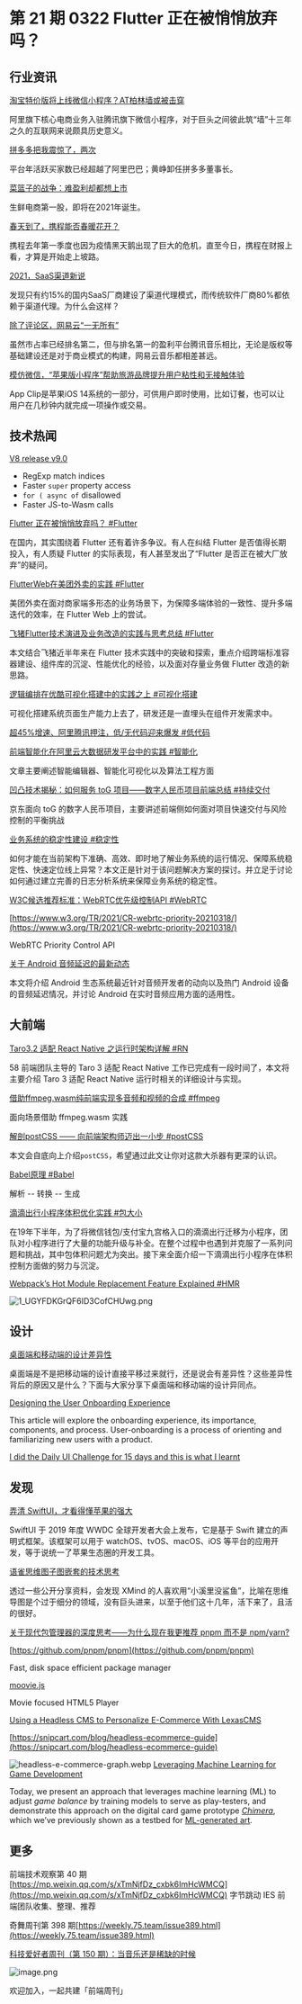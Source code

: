 # 第 21 期 0322 Flutter 正在被悄悄放弃吗？
## 行业资讯
[淘宝特价版将上线微信小程序？AT柏林墙或被击穿](http://finance.sina.com.cn/tech/csj/2021-03-19/doc-ikkntiam5404668.shtml)

阿里旗下核心电商业务入驻腾讯旗下微信小程序，对于巨头之间彼此筑“墙”十三年之久的互联网来说颇具历史意义。

[拼多多把我震惊了，两次](https://mp.weixin.qq.com/s/ZwJhx64_X0etkhlrB2KK_Q)

平台年活跃买家数已经超越了阿里巴巴；黄峥卸任拼多多董事长。

[菜篮子的战争：难盈利却都想上市](https://mp.weixin.qq.com/s/5AuoibTBONCyX8Dzd22NZA)

生鲜电商第一股，即将在2021年诞生。

[春天到了，携程能否春暖花开？](https://mp.weixin.qq.com/s/UjSs1dLpR_-PaNAdY_XWyA)

携程去年第一季度也因为疫情黑天鹅出现了巨大的危机，直至今日，携程在财报上看，才算是开始走上坡路。

[2021，SaaS渠道新说](https://mp.weixin.qq.com/s/adPzrWPuwyQyrWr5v3u7Sw)

发现只有约15%的国内SaaS厂商建设了渠道代理模式，而传统软件厂商80%都依赖于渠道代理。为什么会这样？

[除了评论区，网易云“一无所有”](https://mp.weixin.qq.com/s/Er8FItD4H4E1LIBZQgldBA)

虽然市占率已经排名第二，但与排名第一的盈利平台腾讯音乐相比，无论是版权等基础建设还是对于商业模式的构建，网易云音乐都相差甚远。

[模仿微信，“苹果版小程序”帮助旅游品牌提升用户粘性和无接触体验](https://mp.weixin.qq.com/s/xfkqzdJ5Uttv95TouoRB6A)

App Clip是苹果iOS 14系统的一部分，可供用户即时使用，比如订餐，也可以让用户在几秒钟内就完成一项操作或交易。

## 技术热闻
[V8 release v9.0](https://v8.dev/blog/v8-release-90)


- RegExp match indices
- Faster `super` property access
- `for ( async of` disallowed
- Faster JS-to-Wasm calls

[Flutter 正在被悄悄放弃吗？ #Flutter](https://mp.weixin.qq.com/s/hDjbMSPNz_D5JeEBMEJZCA)

在国内，其实围绕着 Flutter 还有着许多争议。有人在纠结 Flutter 是否值得长期投入，有人质疑 Flutter 的实际表现，有人甚至发出了“Flutter 是否正在被大厂放弃”的疑问。

[FlutterWeb在美团外卖的实践 #Flutter](https://tech.meituan.com/2021/03/18/flutterweb-in-meituanwaimai.html)

美团外卖在面对商家端多形态的业务场景下，为保障多端体验的一致性、提升多端迭代的效率，在 Flutter Web 上的尝试。

[飞猪Flutter技术演进及业务改造的实践与思考总结 #Flutter](https://mp.weixin.qq.com/s/iN2Z1oCYlZbuPEbVYVf4WQ)

本文结合飞猪近半年来在 Flutter 技术实践中的突破和探索，重点介绍跨端标准容器建设、组件库的沉淀、性能优化的经验，以及面对存量业务做 Flutter 改造的新思路。

[逻辑编排在优酷可视化搭建中的实践之上 #可视化搭建](https://mp.weixin.qq.com/s/ZVZ1skvmIWIjcSz9HhDU3Q)

可视化搭建系统页面生产能力上去了，研发还是一直埋头在组件开发需求中。

[超45%增速、阿里腾讯押注，低/无代码迎来爆发 #低代码](https://www.toutiao.com/i6939794220588892702/)


[前端智能化在阿里云大数据研发平台中的实践 #智能化](https://mp.weixin.qq.com/s/__acfuWEWxp7rVHuOHOylg)

文章主要阐述智能编辑器、智能化可视化以及算法工程方面

[凹凸技术揭秘：如何服务 toG 项目——数字人民币项目前端总结 #持续交付](https://mp.weixin.qq.com/s/6SNXW-Y0Iv62SoPe1w8o1w)

京东面向 toG 的数字人民币项目，主要讲述前端侧如何面对项目快速交付与风险控制的平衡挑战

[业务系统的稳定性建设 #稳定性](https://mp.weixin.qq.com/s/i0vlj4H3EpIfYYvrh7fC7Q)

如何才能在当前架构下准确、高效、即时地了解业务系统的运行情况、保障系统稳定性、快速定位线上异常？本文正是针对于该问题解决方案的探讨。并立足于讨论如何通过建立完善的日志分析系统来保障业务系统的稳定性。

[W3C候选推荐标准：WebRTC优先级控制API #WebRTC](https://mp.weixin.qq.com/s/n8r90gFMUi1PDh0WBeNqAA)


[https://www.w3.org/TR/2021/CR-webrtc-priority-20210318/](https://www.w3.org/TR/2021/CR-webrtc-priority-20210318/)

WebRTC Priority Control API

[关于 Android 音频延迟的最新动态](https://mp.weixin.qq.com/s/ST75Q2RKt_LZrZVtmAmpGA)

本文将介绍 Android 生态系统最近针对音频开发者的动向以及热门 Android 设备的音频延迟情况，并讨论 Android 在实时音频应用方面的适用性。

## 大前端
[Taro3.2 适配 React Native 之运行时架构详解 #RN](https://mp.weixin.qq.com/s/j2AEtp6JwOo48mxL_LDXjA)

58 前端团队主导的 Taro 3 适配 React Native 工作已完成有一段时间了，本文将主要介绍 Taro 3 适配 React Native 运行时相关的详细设计与实现。

[借助ffmpeg.wasm纯前端实现多音频和视频的合成 #ffmpeg](https://www.zhangxinxu.com/wordpress/2021/03/ffmpeg-wasm-audio-video-merge/)

面向场景借助 ffmpeg.wasm 实践

[解剖postCSS —— 向前端架构师迈出一小步 #postCSS](https://mp.weixin.qq.com/s/P4Uj9g71u5lDzYi9JaMCow)

本文会自底向上介绍`postCSS`，希望通过此文让你对这款大杀器有更深的认识。

[Babel原理 #Babel](https://mp.weixin.qq.com/s/kI9nm5_hpTvGHHE61fzHNQ)

解析 -- 转换 -- 生成

[滴滴出行小程序体积优化实践 #包大小](https://mp.weixin.qq.com/s/MGpFsz0jZBuBYx3R1HQurg)

在19年下半年，为了将微信钱包/支付宝九宫格入口的滴滴出行迁移为小程序，团队对小程序进行了大量的功能升级与补全。在整个过程中也遇到并克服了一系列问题和挑战，其中包体积问题尤为突出。接下来全面介绍一下滴滴出行小程序在体积控制方面做的努力与沉淀。

[Webpack’s Hot Module Replacement Feature Explained #HMR](https://blog.bitsrc.io/webpacks-hot-module-replacement-feature-explained-43c13b169986)

![1_UGYFDKGrQF6ID3CofCHUwg.png](https://cdn.nlark.com/yuque/0/2021/png/85771/1616336860359-a34d383e-5e4c-45df-bf3b-3637e85349d3.png#align=left&display=inline&height=253&margin=%5Bobject%20Object%5D&name=1_UGYFDKGrQF6ID3CofCHUwg.png&originHeight=1080&originWidth=1920&size=86268&status=done&style=none&width=450)

## 设计
[桌面端和移动端的设计差异性](https://mp.weixin.qq.com/s/9FpsqfiEnc_oq1SwXbSOOw)

桌面端是不是把移动端的设计直接平移过来就行，还是说会有差异性？这些差异性背后的原因又是什么？下面与大家分享下桌面端和移动端的设计异同点。

[Designing the User Onboarding Experience](https://www.uxbooth.com/articles/designing-the-user-onboarding-experience/)

This article will explore the onboarding experience, its importance, components, and process. User-onboarding is a process of orienting and familiarizing new users with a product. 

[I did the Daily UI Challenge for 15 days and this is what I learnt](https://uxplanet.org/i-did-the-daily-ui-challenge-for-15-days-and-this-is-what-i-learnt-3ed0ca8f0473)


## 发现
[弄清 SwiftUI，才看得懂苹果的强大](https://sspai.com/post/65567)

SwiftUI 于 2019 年度 WWDC 全球开发者大会上发布，它是基于 Swift 建立的声明式框架。该框架可以用于 watchOS、tvOS、macOS、iOS 等平台的应用开发，等于说统一了苹果生态圈的开发工具。

[语雀思维图子图嵌套的技术思考](https://mp.weixin.qq.com/s/R9YnZnphESqc2yZ7-jGhew)

透过一些公开分享资料，会发现 XMind 的人喜欢用“小溪里没鲨鱼”，比喻在思维导图是个过于细分的领域，没有巨头进来，以至于他们这十几年，活下来了，且活的很好。

[关于现代包管理器的深度思考——为什么现在我更推荐 pnpm 而不是 npm/yarn?](https://juejin.cn/post/6932046455733485575)


[https://github.com/pnpm/pnpm](https://github.com/pnpm/pnpm)

Fast, disk space efficient package manager

[moovie.js](https://github.com/BMSVieira/moovie.js)

Movie focused HTML5 Player

[Using a Headless CMS to Personalize E-Commerce With LexasCMS](https://snipcart.com/blog/headless-cms-personalization-lexascms)


[https://snipcart.com/blog/headless-ecommerce-guide](https://snipcart.com/blog/headless-ecommerce-guide)

![headless-e-commerce-graph.webp](https://cdn.nlark.com/yuque/0/2021/webp/85771/1616336998652-6232fba8-e247-434d-b172-defaf3fa4c61.webp#align=left&display=inline&height=381&margin=%5Bobject%20Object%5D&name=headless-e-commerce-graph.webp&originHeight=800&originWidth=700&size=18844&status=done&style=none&width=333)
[Leveraging Machine Learning for Game Development](https://ai.googleblog.com/2021/03/leveraging-machine-learning-for-game.html)

Today, we present an approach that leverages machine learning (ML) to adjust _game balance_ by training models to serve as play-testers, and demonstrate this approach on the digital card game prototype _[Chimera](https://www.youtube.com/watch?t=239&v=hMWjerCqRFA)_, which we’ve previously shown as a testbed for [ML-generated art](https://ai.googleblog.com/2020/11/using-gans-to-create-fantastical.html).

## 更多
前端技术观察第 40 期[https://mp.weixin.qq.com/s/xTmNjfDz_cxbk6ImHcWMCQ](https://mp.weixin.qq.com/s/xTmNjfDz_cxbk6ImHcWMCQ)
字节跳动 IES 前端团队收集、整理、推荐

奇舞周刊第 398 期[https://weekly.75.team/issue389.html](https://weekly.75.team/issue389.html)

[科技爱好者周刊（第 150 期）：当音乐还是稀缺的时候](http://www.ruanyifeng.com/blog/2021/03/weekly-issue-150.html)

![image.png](https://cdn.nlark.com/yuque/0/2020/png/85771/1605930034828-7fc81343-651f-4a15-8465-eebe5a23cf61.png#align=left&display=inline&height=31&margin=%5Bobject%20Object%5D&name=image.png&originHeight=90&originWidth=2186&size=14325&status=done&style=none&width=746)


欢迎加入，一起共建「前端周刊」
